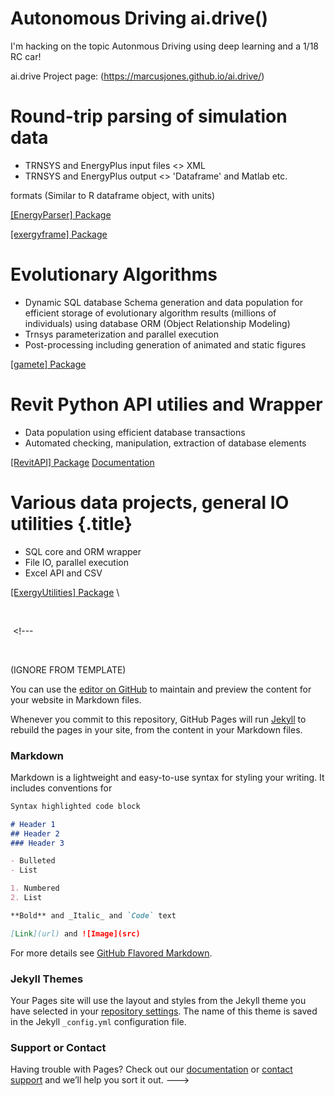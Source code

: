 # Autonomous Driving ai.drive()

I'm hacking on the topic Autonmous Driving using deep learning and a
1/18 RC car!


ai.drive Project page: (https://marcusjones.github.io/ai.drive/)



# Round-trip parsing of simulation data

-   TRNSYS and EnergyPlus input files \<\> XML
-   TRNSYS and EnergyPlus output \<\> 'Dataframe' and Matlab etc.

formats (Similar to R dataframe object, with units)

[[EnergyParser] Package](https://github.com/MarcusJones/EnergyParser)

[[exergyframe] Package](https://github.com/MarcusJones/exergyframe) 



# Evolutionary Algorithms

-   Dynamic SQL database Schema generation and data population for efficient storage of evolutionary algorithm results (millions of individuals) using database ORM (Object Relationship Modeling)
-   Trnsys parameterization and parallel execution
-   Post-processing including generation of animated and static figures


[[gamete] Package](https://github.com/MarcusJones/gamete) 

# Revit Python API utilies and Wrapper

-   Data population using efficient database transactions
-   Automated checking, manipulation, extraction of database elements


[[RevitAPI] Package](https://github.com/MarcusJones/RevitAPI) 
[Documentation](https://htmlpreview.github.io/?https://github.com/MarcusJones/ExergyUtilities/blob/master/RevitUtilities/_build/html/index.html)


# Various data projects, general IO utilities {.title}

-   SQL core and ORM wrapper
-   File IO, parallel execution
-   Excel API and CSV


[[ExergyUtilities]
Package](https://github.com/MarcusJones/ExergyUtilities) \

 
<!--- 
Test 1
**********

Test 2
---------

Test 3
___________

# test 4

## test 5

### test6
 --->
 <!--- 

 






(IGNORE FROM TEMPLATE)

You can use the [editor on GitHub](https://github.com/MarcusJones/MarcusJones.github.io/edit/master/README.md) to maintain and preview the content for your website in Markdown files.

Whenever you commit to this repository, GitHub Pages will run [Jekyll](https://jekyllrb.com/) to rebuild the pages in your site, from the content in your Markdown files.

### Markdown

Markdown is a lightweight and easy-to-use syntax for styling your writing. It includes conventions for

```markdown
Syntax highlighted code block

# Header 1
## Header 2
### Header 3

- Bulleted
- List

1. Numbered
2. List

**Bold** and _Italic_ and `Code` text

[Link](url) and ![Image](src)
```

For more details see [GitHub Flavored Markdown](https://guides.github.com/features/mastering-markdown/).

### Jekyll Themes

Your Pages site will use the layout and styles from the Jekyll theme you have selected in your [repository settings](https://github.com/MarcusJones/MarcusJones.github.io/settings). The name of this theme is saved in the Jekyll `_config.yml` configuration file.

### Support or Contact

Having trouble with Pages? Check out our [documentation](https://help.github.com/categories/github-pages-basics/) or [contact support](https://github.com/contact) and we’ll help you sort it out.
 --->